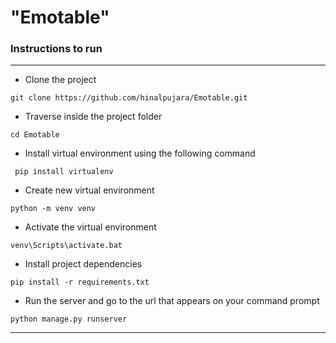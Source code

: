 # "Emotable" 

 ### Instructions to run

 ---

* Clone the project
```
git clone https://github.com/hinalpujara/Emotable.git
```
* Traverse inside the project folder
```
cd Emotable
```
* Install virtual environment using the following command
```
 pip install virtualenv
```
* Create new virtual environment
```
python -m venv venv
```
* Activate the virtual environment
```
venv\Scripts\activate.bat
```
* Install project dependencies
```
pip install -r requirements.txt
```
* Run the server and go to the url that appears on your command prompt
```
python manage.py runserver
```
 
---
